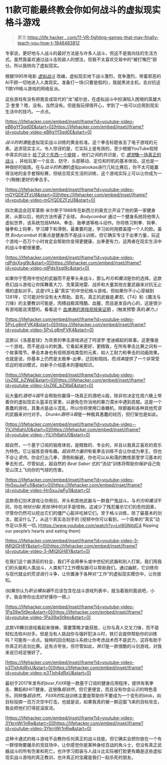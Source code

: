 # 11款可能最终教会你如何战斗的虚拟现实格斗游戏

> 原文:[https://life hacker . com/11-VR-fighting-games-that-may-finally-teach-you-how-t-1848483812](https://lifehacker.com/11-vr-fighting-games-that-might-finally-teach-you-how-t-1848483812)

专家说，更好地与人战斗的最好方法是与许多人战斗，但这不是我向往的生活方式。虽然我喜欢通过战斗击败敌人的想法，但我不太喜欢交易中的“被打嘴巴”部分。所以我转向了虚拟现实。

根据1995年电影 [*虚拟战斗*](https://www.imdb.com/title/tt0113220/) 改编，虚拟现实地下战斗激烈，竞争激烈，带着邪恶的AI不顾一切地进入人类现实。准备打一场(只要是假的)，我就黑进主机，去对抗这11款VR格斗游戏的网络反派。

这些游戏有没有把我变成现代的“龙”威尔逊，在虚拟战斗中扮演陷入困境的英雄大卫·奎里？嗯，没有。当然没有。但是我玩得很开心，学到了一些可以应用到现实生活中的技巧。一点点。

 [https://lifehacker.com/embed/inset/iframe?id=youtube-video-eB6gYf3qd0E&start=0](https://lifehacker.com/embed/inset/iframe?id=youtube-video-eB6gYf3qd0E&start=0) 

*战斗的刺激*是虚拟现实战斗训练的黄金标准。这个拳击标题省去了电子游戏的元素，追求现实主义。令人惊讶的是，它实际上是有效的，至少根据YouTube视频中真实的战士 [给了这个东西一个旋转](https://www.youtube.com/watch?v=_D4HEUR_ZTE) 。他们之间的共识是，它 [*感觉*像一场真正的战斗](https://www.youtube.com/watch?v=uNtQ_8l3fCs) ，并给玩家一个反击、防守、头部移动、定位和时机的基本体验。这也是一种很好的锻炼。在与*战斗的刺激*的虚拟palookas进行几轮比赛后，你不太可能赢得当地的金手套锦标赛，但结合现实生活的训练，这个游戏实际上可以让你成为一个(稍微)更好的拳击手。

 [https://lifehacker.com/embed/inset/iframe?id=youtube-video-mGYQDEZFzU8&start=0](https://lifehacker.com/embed/inset/iframe?id=youtube-video-mGYQDEZFzU8&start=0) 

四次奥运会冠军莱斯·米尔斯于1968年在新西兰的奥克兰开设了他的第一家健身房，从那以后，他的方法传遍了全球。 *Bodycombat* 通过一个健身系统将他带入虚拟世界，该系统包括MMA、拳击、跆拳道等格斗动作。你将练习刺拳、钩拳、锤拳和上钩拳，学习蹲下和滑倒，最重要的是，学习如何用膝盖撞一个人的脸。虽然 *Bodycombat* 的重点是健身而不是战斗训练，但它确实专注于出拳力量，玩这个游戏一百万个小时肯定会帮助你变得更健康，出拳更有力，这两者在现实生活中的战斗中都很重要。

 [https://lifehacker.com/embed/inset/iframe?id=youtube-video-rdPdxXsgI9c&start=0](https://lifehacker.com/embed/inset/iframe?id=youtube-video-rdPdxXsgI9c&start=0) 

如果你宁愿用中世纪的武器而不是拳头来战斗，那么*利刃和魔法*是你的选择。这款奇幻战斗游戏让你挥舞着大刀、克莱莫地雷、战斧和大量其他古董武器来对抗无止境的虚拟对手。这是VR上最“真实”的中世纪格斗游戏，但如果你不小心穿越到1281年，它可能对你没有太大帮助。首先，真正的武器是*重型*。《T4》和《魔法与刀锋》的主要教训可能是，肉搏战极其残酷、血腥，而且是发自内心的，这是很少有游戏能说清楚的。看看这个 [血淋淋的游戏视频来证明](https://www.youtube.com/watch?v=O1wStc0m86M) 。(触发预警:真的*暴力。)*

 [https://lifehacker.com/embed/inset/iframe?id=youtube-video-5PvLg8mFVK4&start=0](https://lifehacker.com/embed/inset/iframe?id=youtube-video-5PvLg8mFVK4&start=0) 

这款以《洛基星球》为背景的拳击游戏讲述了阿波罗·奎迪崛起的故事。这更像是一个游戏，而不是战斗的刺激。它看起来更好，更精致，在所有拳击比赛之间有一个故事情节。拳击本身也有视频游戏类型的元素，如人工耐力和拳击的动画效果。也就是说，你基本上仍然是太极拳-出拳，迂回和阻挡，而*信条*提供了一个非常受欢迎的培训模式，向新手介绍基本的基础知识。

 [https://lifehacker.com/embed/inset/iframe?id=youtube-video-UxZ6E_bZWaE&start=0](https://lifehacker.com/embed/inset/iframe?id=youtube-video-UxZ6E_bZWaE&start=0) 

玩大量的*酒吧斗殴*不会帮助你赢得一场真正的酒吧斗殴，除非你决定在周六晚上带着你的虚拟现实头盔呆在家里，以避免在你当地的暴力潜水中遇到恶棍。这是一个愚蠢的游戏，其重点是战斗混乱，所以你将使用口香糖机，除颤器和各种其他荒谬的武器来对付对手。 *Drunkn酒吧斗殴*是一种极其愚蠢的经历，但打架也是如此。

 [https://lifehacker.com/embed/inset/iframe?id=youtube-video--YjLVh6ahU0&start=0](https://lifehacker.com/embed/inset/iframe?id=youtube-video--YjLVh6ahU0&start=0) 

超自然，一个基于订阅的锻炼体验，是精致的、专业的，并且以我真正喜欢的音乐为特色。它让锻炼变得有趣。*超自然力量的*有氧拳击训练不会让你成为拳王，但也不会让*受伤*。你会打出几拳，滑倒和躲避，你也可以从和蔼的教练那里学习基本的拳击形式。尽管如此，超自然的 *Beat Saber* 式的“流动”训练将帮助你保护自己免受山顶上飞向你的气球的伤害。

 [https://lifehacker.com/embed/inset/iframe?id=youtube-video-Hn5xuJwFu1I&start=0](https://lifehacker.com/embed/inset/iframe?id=youtube-video-Hn5xuJwFu1I&start=0) 

这款奇幻剑术游戏让你用剑、斧头和其他武器与一群食尸鬼战斗。与*利刃和魔法*不同，你在*地狱分裂:竞技场*中的对手是怪物，这减少了残忍屠杀它们的危险因素，尽管你仍然可以挖出它们的僵尸心脏并吃掉它们。至于格斗训练，除了最基本的剑法，就没什么了。从这个真实击剑手的 [视频中你可以看到，一个简单的“真实”动作足以杀死一切。](https://www.youtube.com/watch?v=Lvi9GNjtdC4 Ripping our people’s hearts and eating them)

 [https://lifehacker.com/embed/inset/iframe?id=youtube-video-3-iMlQIGH8Y&start=0](https://lifehacker.com/embed/inset/iframe?id=youtube-video-3-iMlQIGH8Y&start=0) 

在我们这个崩溃前的社会，我们不会用拳头或中世纪的武器和别人打架。我们用我们的头脑和人类战斗，人类和T2工作模拟器可以帮助我们。通过幽默，它训练你与现代就业的荒谬进行斗争，让你置身于各种对“工作”的虚拟现实模仿中，让你放松。

(如果你认为*职业模拟器*不应该包含在战斗游戏列表中，就当着我的面说吧，小子。我会带你出去好好揍你一顿。)

 [https://lifehacker.com/embed/inset/iframe?id=youtube-video-1Pa39w5t9eo&start=0](https://lifehacker.com/embed/inset/iframe?id=youtube-video-1Pa39w5t9eo&start=0) 

这款VR舞剑游戏看起来很棒，需要策略才能获胜，让你与真人交叉刀锋，而不是轻松击败AI对手。但是当有人挑战你与强奸犯决斗时，铁灯会提供帮助你的训练吗？可能有一点点。独特的回合制战斗系统让你考虑战术而不是武力，这将有助于你真正的击剑比赛。这有点夸张，但尽管如此，*铁灯*是一款很酷的斗剑游戏，对我来说已经足够好了。

 [https://lifehacker.com/embed/inset/iframe?id=youtube-video-p3Tlxh4dRxU&start=0](https://lifehacker.com/embed/inset/iframe?id=youtube-video-p3Tlxh4dRxU&start=0) 

最初于2017年发布的*boxr*,*FitXR*是一款基于订阅的健身应用程序，提供有氧拳击、舞蹈和HIIT健身。这很像*超自然*，但它更便宜，而且没有你会认识的特色音乐。同样像*超自然*， *FitXR的*实战训练主要是帮助你不要成为一个变形的blob，向目标投掷一百万次空中打击。也就是说，如果我真的被一群迎面飞来的目标攻击，我会把他们打得屁滚尿流。

 [https://lifehacker.com/embed/inset/iframe?id=youtube-video-3YkrnWr1nRw&start=0](https://lifehacker.com/embed/inset/iframe?id=youtube-video-3YkrnWr1nRw&start=0) 

这种卡通式的格斗游戏不会教你任何真正的战斗技能，但它确实会把你放在一个有一群怪物要屠杀的竞技场中，让你感觉你是某种身经百战的角斗士，但没有真正武器战斗的所有伤害和死亡。也许学习假装与人战斗比实际被打脸更有趣是这些虚拟现实战斗游戏的真正教训，也许真正的宝藏是我们一起杀死的朋友。